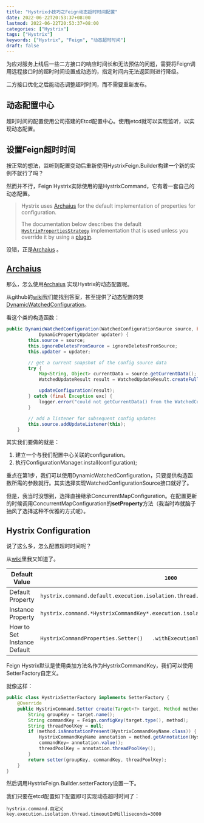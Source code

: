 ```yaml
---
title: "Hystrix小技巧之Feign动态超时时间配置"
date: 2022-06-22T20:53:37+08:00
lastmod: 2022-06-22T20:53:37+08:00
categories: ["Hystrix"]
tags: ["Hystrix"]
keywords: ["Hystrix", "Feign", "动态超时时间"]
draft: false
---
```


为应对服务上线后一些二方接口的响应时间长和无法预估的问题，需要将Feign调用远程接口时的超时时间设置成动态的，指定时间内无法返回则进行降级。

二方接口优化之后能动态调整超时时间，而不需要重新发布。

<!--more-->

## 动态配置中心

超时时间的配置使用公司搭建的Etcd配置中心。使用jetcd就可以实现监听，以实现动态配置。

## 设置Feign超时时间

按正常的想法，监听到配置变动后重新使用HystrixFeign.Builder构建一个新的实例不就行了吗？

然而并不行，Feign Hystrix实际使用的是HystrixCommand，它有着一套自己的动态配置。

> Hystrix uses [Archaius](https://github.com/Netflix/archaius) for the default implementation of properties for configuration.
>
> The documentation below describes the default [`HystrixPropertiesStrategy`](http://netflix.github.io/Hystrix/javadoc/index.html?com/netflix/hystrix/strategy/properties/HystrixPropertiesStrategy.html) implementation that is used unless you override it by using a [plugin](https://github.com/Netflix/Hystrix/wiki/Plugins).

没错，正是[Archaius](https://github.com/Netflix/archaius) 。

## [Archaius](https://github.com/Netflix/archaius) 

那么，怎么使用[Archaius](https://github.com/Netflix/archaius) 实现Hystrix的动态配置呢。

从github的[wiki](https://github.com/Netflix/archaius/wiki/Users-Guide)我们能找到答案，甚至提供了动态配置的类[DynamicWatchedConfiguration](https://github.com/Netflix/archaius/blob/23222691e904a8c79020ab5a2e93ae740a1db96e/archaius-core/src/main/java/com/netflix/config/DynamicWatchedConfiguration.java)。

看这个类的构造函数：

```java
public DynamicWatchedConfiguration(WatchedConfigurationSource source, boolean ignoreDeletesFromSource,
            DynamicPropertyUpdater updater) {
        this.source = source;
        this.ignoreDeletesFromSource = ignoreDeletesFromSource;
        this.updater = updater;

        // get a current snapshot of the config source data
        try {
            Map<String, Object> currentData = source.getCurrentData();
            WatchedUpdateResult result = WatchedUpdateResult.createFull(currentData);

            updateConfiguration(result);
        } catch (final Exception exc) {
            logger.error("could not getCurrentData() from the WatchedConfigurationSource", exc);
        }

        // add a listener for subsequent config updates
        this.source.addUpdateListener(this);
    }
```

其实我们要做的就是：

1. 建立一个与我们配置中心关联的configuration。
2. 执行ConfigurationManager.install(configuration);

重点在第1步，我们可以使用DynamicWatchedConfiguration，只要提供构造函数所需的参数就行。其实选择实现WatchedConfigurationSource接口就好了。

但是，我当时没想到，选择直接继承ConcurrentMapConfiguration。在配置更新的时候调用ConcurrentMapConfiguration的**setProperty**方法（我当时咋就脑子抽风了选择这种不优雅的方式呢）。

## Hystrix Configuration

说了这么多，怎么配置超时时间呢？

从[wiki](https://github.com/Netflix/Hystrix/wiki/Configuration)里我又知道了。

| Default Value               | `1000`                                                       |
| --------------------------- | ------------------------------------------------------------ |
| Default Property            | `hystrix.command.default.execution.isolation.thread.timeoutInMilliseconds` |
| Instance Property           | `hystrix.command.*HystrixCommandKey*.execution.isolation.thread.timeoutInMilliseconds` |
| How to Set Instance Default | `HystrixCommandProperties.Setter()   .withExecutionTimeoutInMilliseconds(int value)` |

Feign Hystrix默认是使用类加方法名作为HystrixCommandKey，我们可以使用SetterFactory自定义。

就像这样：

```java
public class HystrixSetterFactory implements SetterFactory {
    @Override
    public HystrixCommand.Setter create(Target<?> target, Method method) {
        String groupKey = target.name();
        String commandKey = Feign.configKey(target.type(), method);
        String threadPoolKey = null;
        if (method.isAnnotationPresent(HystrixCommandKeyName.class)) {
            HystrixCommandKeyName annotation = method.getAnnotation(HystrixCommandKeyName.class);
            commandKey= annotation.value();
            threadPoolKey = annotation.threadPoolKey();
        }
        return setter(groupKey, commandKey, threadPoolKey);
    }
}
```

然后调用HystrixFeign.Builder.setterFactory设置一下。

我们只要在etcd配置如下配置即可实现动态超时时间了：

```properties
hystrix.command.自定义key.execution.isolation.thread.timeoutInMilliseconds=3000
```
